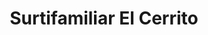---
title: "Surtifamiliar El Cerrito"
url: /el-cerrito/surtifamiliar-el-cerrito/
shop: supermercado
---